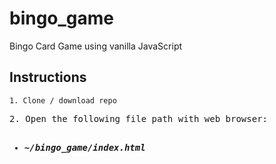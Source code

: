 # bingo_game

Bingo Card Game using vanilla JavaScript

Instructions
---

```
1. Clone / download repo
```

<pre>
2. Open the following file path with web browser:
 <ul><li><b><i>~/bingo_game/index.html</i></b></li></ul>
</pre>
